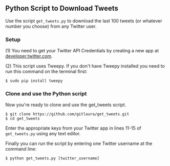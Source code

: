## Python Script to Download Tweets

Use the script `get_tweets.py` to download the last 100 tweets (or whatever number you choose) from any Twitter user.

### Setup
(1) You need to get your Twitter API Credentials by creating a new app at [developer.twitter.com](developer.twitter.com).

(2) This script uses Tweepy. If you don't have Tweepy installed you need to run this command on the terminal first:

```
$ sudo pip install tweepy
```

### Clone and use the Python script
Now you're ready to clone and use the get_tweets script.

```
$ git clone https://github.com/gitlaura/get_tweets.git
$ cd get_tweets
```
Enter the appropriate keys from your Twitter app in lines 11-15 of `get_tweets.py` using any text editor.

Finally you can run the script by entering one Twitter username at the command line:

```
$ python get_tweets.py [twitter_username]
```

